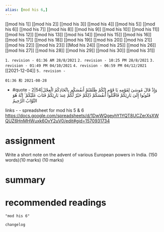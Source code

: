 ```yaml
---
alias: [mod his 6,]
---
```

[[mod his 1]] [[mod his 2]] [[mod his 3]] [[mod his 4]] [[mod his 5]] [[mod his 6]] [[mod his 7]] [[mod his 8]] [[mod his 9]] [[mod his 10]]
[[mod his 11]] [[mod his 12]] [[mod his 13]] [[mod his 14]] [[mod his 15]] [[mod his 16]] [[mod his 17]]  [[mod his 18]] [[mod his 19]] [[mod his 20]]
[[mod his 21]] [[mod his 22]] [[mod his 23]] [[Mod his 24]] [[mod his 25]] [[mod his 26]] [[mod his 27]] [[mod his 28]] [[mod his 29]] [[mod his 30]] [[mod his 31]]

`1. revision - 01:36 AM 28/8/2021`
`2. revision - 10:25 PM 28/8/2021`
`3. revision - 01:49 PM 04/10/2021`
`4. revision - 06:59 PM 04/12/2021` [[2021-12-04]]
`5. revision - `

`01:36 和 2021-08-28`

- #quote - 2|54|وَإِذْ قَالَ مُوسَىٰ لِقَوْمِهِ يَا قَوْمِ إِنَّكُمْ ظَلَمْتُمْ أَنفُسَكُم بِاتِّخَاذِكُمُ الْعِجْلَ فَتُوبُوا إِلَىٰ بَارِئِكُمْ فَاقْتُلُوا أَنفُسَكُمْ ذَٰلِكُمْ خَيْرٌ لَّكُمْ عِندَ بَارِئِكُمْ فَتَابَ عَلَيْكُمْ ۚ إِنَّهُ هُوَ التَّوَّابُ الرَّحِيمُ

links -
	- spreadsheet for mod his 5 & 6
		https://docs.google.com/spreadsheets/d/1DwWQgeyhY1YQT8UCZerXsXWQUZ6HnMHWuxk6OvY2uV0/edit#gid=1570931734

# assignment
Write a short note on the advent of various European powers in India. (150 words)(10 marks)
(10 marks)
# summary	
# recommended readings
```query
"mod his 6"
```

```plain
changelog

```